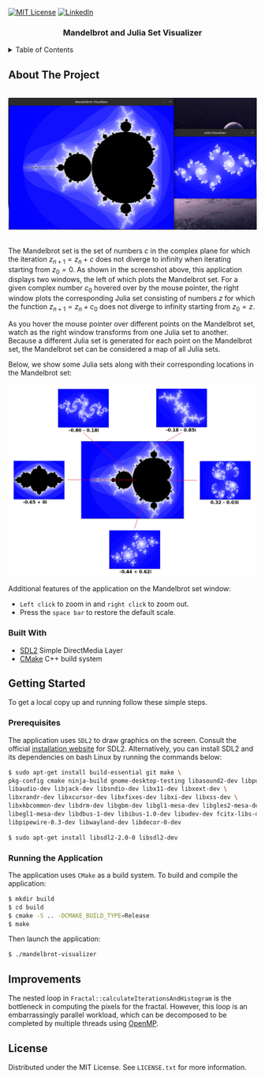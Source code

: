 [![MIT License][license-shield]][license-url]
[![LinkedIn][linkedin-shield]][linkedin-url]

<div align="center">
    <h3 align="center">Mandelbrot and Julia Set Visualizer</h3>
</div>

<details>
  <summary>Table of Contents</summary>
  <ol>
    <li>
      <a href="#about-the-project">About The Project</a>
      <ul>
        <li><a href="#built-with">Built With</a></li>
      </ul>
    </li>
    <li>
      <a href="#getting-started">Getting Started</a>
      <ul>
        <li><a href="#prerequisites">Prerequisites</a></li>
        <li><a href="#running-the-application">Running the Application</a></li>
      </ul>
    </li>
    <li><a href="#improvements">Improvements</a></li>
    <li><a href="#license">License</a></li>
  </ol>
</details>

## About The Project

<br/>
<div align="center">
    <img src="img/intro-screenshot.png" width="700">
</div>
<br/>

The Mandelbrot set is the set of numbers $c$ in the complex plane for which the iteration $z_{n+1} = z_{n} + c$ does not
diverge to infinity when iterating starting from $z_{0} = 0$. As shown in the screenshot above, this application
displays two windows, the left of which plots the Mandelbrot set. For a given complex number $c_{0}$ hovered over by the
mouse pointer, the right window plots the corresponding Julia set consisting of numbers $z$ for which the function $z_
{n+1} = z_{n} + c_{0}$ does not diverge to infinity starting from $z_{0}=z$.

As you hover the mouse pointer over different points on the Mandelbrot set, watch as the right window transforms from
one Julia set to another. Because a different Julia set is generated for each point on the Mandelbrot set, the
Mandelbrot set can be considered a map of all Julia sets.

Below, we show some Julia sets along with their corresponding locations in the Mandelbrot set:

<div align="center">
    <img src="img/usage.png" width="700">
</div>

Additional features of the application on the Mandelbrot set window:

- `Left click` to zoom in and `right click` to zoom out.
- Press the `space bar` to restore the default scale.

### Built With

* [SDL2][sdl-url] Simple DirectMedia Layer
* [CMake][cmake-url] C++ build system

## Getting Started

To get a local copy up and running follow these simple steps.

### Prerequisites

The application uses `SDL2` to draw graphics on the screen. Consult the
official [installation website](https://wiki.libsdl.org/SDL2/Installation) for SDL2. Alternatively, you can install SDL2
and its dependencies on bash Linux by running the commands below:

```bash
$ sudo apt-get install build-essential git make \
pkg-config cmake ninja-build gnome-desktop-testing libasound2-dev libpulse-dev \
libaudio-dev libjack-dev libsndio-dev libx11-dev libxext-dev \
libxrandr-dev libxcursor-dev libxfixes-dev libxi-dev libxss-dev \
libxkbcommon-dev libdrm-dev libgbm-dev libgl1-mesa-dev libgles2-mesa-dev \
libegl1-mesa-dev libdbus-1-dev libibus-1.0-dev libudev-dev fcitx-libs-dev \
libpipewire-0.3-dev libwayland-dev libdecor-0-dev
```

```bash
$ sudo apt-get install libsdl2-2.0-0 libsdl2-dev 
```

### Running the Application

The application uses `CMake` as a build system. To build and compile the application:

```bash
$ mkdir build
$ cd build
$ cmake -S .. -DCMAKE_BUILD_TYPE=Release
$ make
```

Then launch the application:

```bash
$ ./mandelbrot-visualizer
```

## Improvements

The nested loop in `Fractal::calculateIterationsAndHistogram` is the bottleneck in computing the pixels for the fractal.
However, this loop is an embarrassingly parallel workload, which can be decomposed to be completed by multiple threads
using [OpenMP](https://www.openmp.org/).

## License

Distributed under the MIT License. See `LICENSE.txt` for more information.

<!-- MARKDOWN LINKS & IMAGES -->
<!-- https://www.markdownguide.org/basic-syntax/#reference-style-links -->

[license-url]: LICENSE.txt

[linkedin-url]: https://www.linkedin.com/in/faerlin-pulido/

[sdl-url]: https://www.libsdl.org/

[cmake-url]: https://cmake.org/

[license-shield]: https://img.shields.io/github/license/othneildrew/Best-README-Template.svg?style=for-the-badge

[linkedin-shield]: https://img.shields.io/badge/-LinkedIn-black.svg?style=for-the-badge&logo=linkedin&colorB=555